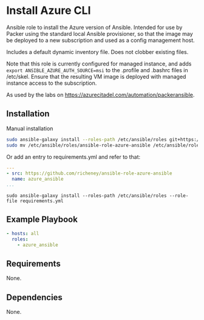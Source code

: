 # Install Azure CLI

Ansible role to install the Azure version of Ansible. Intended for use by Packer using the standard local Ansible provisioner, so that the image may be deployed to a new subscription and used as a config management host.

Includes a default dynamic inventory file. Does not clobber existing files.

Note that this role is currently configured for managed instance, and adds `export ANSIBLE_AZURE_AUTH_SOURCE=msi` to the .profile and .bashrc files in /etc/skel.  Ensure that the resulting VM image is deployed with managed instance access to the subscription.

As used by the labs on <https://azurecitadel.com/automation/packeransible>.

## Installation

Manual installation

```bash
sudo ansible-galaxy install --roles-path /etc/ansible/roles git+https://github.com/richeney/ansible-role-azure-ansible
sudo mv /etc/ansible/roles/ansible-role-azure-ansible /etc/ansible/roles/azure_ansible
```

Or add an entry to requirements.yml and refer to that:

```yaml
---
- src: https://github.com/richeney/ansible-role-azure-ansible
  name: azure_ansible
...
```

`sudo ansible-galaxy install --roles-path /etc/ansible/roles --role-file requirements.yml`

## Example Playbook

```yaml
- hosts: all
  roles:
    - azure_ansible
```

## Requirements

None.

## Dependencies

None.
